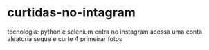 # curtidas-no-intagram
tecnologia: python e selenium entra no instagram acessa uma conta aleatoria segue e curte 4 primeirar fotos 
